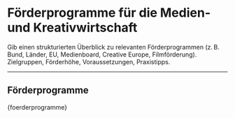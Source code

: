 <!-- foerderprogramme.md -->
# Förderprogramme für die Medien- und Kreativwirtschaft

Gib einen strukturierten Überblick zu relevanten Förderprogrammen (z. B. Bund, Länder, EU, Medienboard, Creative Europe, Filmförderung). Zielgruppen, Förderhöhe, Voraussetzungen, Praxistipps.

---

## Förderprogramme

{foerderprogramme}